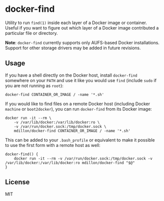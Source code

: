 # docker-find

Utility to run `find(1)` inside each layer of a Docker image or container. Useful if you want to figure out which layer of a Docker image contributed a particular file or directory.

**Note**: `docker-find` currently supports only AUFS-based Docker installations. Support for other storage drivers may be added in future revisions.

## Usage

If you have a shell directly on the Docker host, install `docker-find` somewhere on your `PATH` and use it like you would use `find` (include `sudo` if you are not running as `root`):

    docker-find CONTAINER_OR_IMAGE / -name '*.sh'

If you would like to find files on a remote Docker host (including Docker `machine` or `boot2docker`), you can run `docker-find` from its Docker image:

    docker run -it --rm \
        -v /var/lib/docker:/var/lib/docker:ro \
        -v /var/run/docker.sock:/tmp/docker.sock \
        mdillon/docker-find CONTAINER_OR_IMAGE / -name '*.sh'

This can be added to your `.bash_profile` or equivalent to make it possible to use the first form with a remote host as well:

```shell
docker-find() {
	docker run -it --rm -v /var/run/docker.sock:/tmp/docker.sock -v /var/lib/docker:/var/lib/docker:ro mdillon/docker-find "$@"
}
```

## License

MIT
